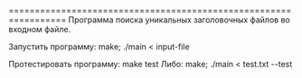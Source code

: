 =================================================================
Программа поиска уникальных заголовочных файлов во входном файле.

Запустить программу: make; ./main < input-file

Протестировать программу: make test
Либо: make; ./main < test.txt --test